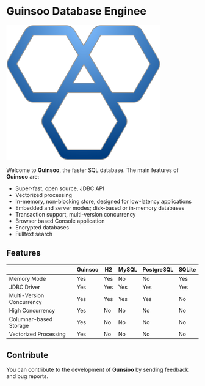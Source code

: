 # Guinsoo Database Enginee

![logo](../public/gunsioo.svg)

Welcome to **Guinsoo**, the faster SQL database. The main features of **Guinsoo** are:
* Super-fast, open source, JDBC API
* Vectorized processing
* In-memory, non-blocking store, designed for low-latency applications
* Embedded and server modes; disk-based or in-memory databases
* Transaction support, multi-version concurrency
* Browser based Console application
* Encrypted databases
* Fulltext search


## Features

| | Guinsoo | H2 | MySQL | PostgreSQL | SQLite |
| ----  | ---- | ---- | ---- | ---- | ---- |
| Memory Mode | Yes | Yes | No | No | Yes |
| JDBC Driver | Yes | Yes | Yes | Yes | Yes |
| Multi-Version Concurrency | Yes | Yes | Yes | Yes | No |
| High Concurrency | Yes | No | No | No | No |
| Columnar-based Storage | Yes | No | No | No | No |
| Vectorized Processing | Yes | No | No | No | No |



## Contribute

You can contribute to the development of **Gunsioo** by sending feedback and bug reports.